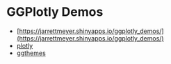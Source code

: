 # GGPlotly Demos

* [https://jarrettmeyer.shinyapps.io/ggplotly_demos/](https://jarrettmeyer.shinyapps.io/ggplotly_demos/)
* [plotly](https://plot.ly/r/)
* [ggthemes](https://github.com/jrnold/ggthemes)

